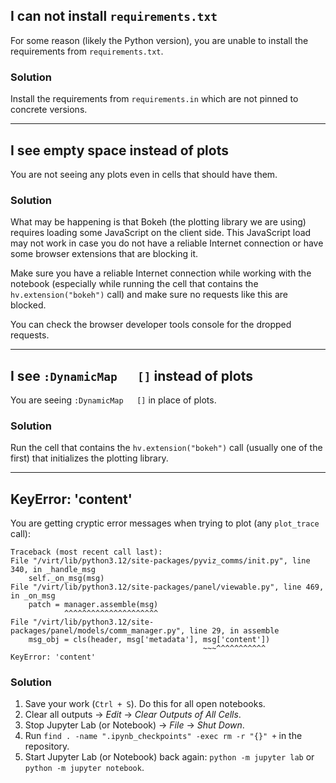 ## I can not install `requirements.txt`

For some reason (likely the Python version), you are unable
to install the requirements from `requirements.txt`.

### Solution

Install the requirements from `requirements.in` which are not
pinned to concrete versions.

---

## I see empty space instead of plots

You are not seeing any plots even in cells that should have them.

### Solution

What may be happening is that Bokeh (the plotting library we are using)
requires loading some JavaScript on the client side. This JavaScript load
may not work in case you do not have a reliable Internet connection or have
some browser extensions that are blocking it.

Make sure you have a reliable Internet connection while working with the notebook
(especially while running the cell that contains the `hv.extension("bokeh")` call)
and make sure no requests like this are blocked.

You can check the browser developer tools console for the dropped requests.

---

## I see `:DynamicMap   []` instead of plots

You are seeing `:DynamicMap   []` in place of plots.

### Solution

Run the cell that contains the `hv.extension("bokeh")` call (usually one of the first)
that initializes the plotting library.

---

## KeyError: 'content'

You are getting cryptic error messages when trying to plot (any `plot_trace` call):
```
Traceback (most recent call last):
File "/virt/lib/python3.12/site-packages/pyviz_comms/init.py", line 340, in _handle_msg
	self._on_msg(msg)
File "/virt/lib/python3.12/site-packages/panel/viewable.py", line 469, in _on_msg
	patch = manager.assemble(msg)
            ^^^^^^^^^^^^^^^^^^^^^
File "/virt/lib/python3.12/site-packages/panel/models/comm_manager.py", line 29, in assemble
	msg_obj = cls(header, msg['metadata'], msg['content'])
                                           ~~~^^^^^^^^^^^
KeyError: 'content'
```

### Solution

1. Save your work (`Ctrl + S`). Do this for all open notebooks.
2. Clear all outputs -> *Edit* -> *Clear Outputs of All Cells*.
3. Stop Jupyter Lab (or Notebook) -> *File* -> *Shut Down*.
4. Run `find . -name ".ipynb_checkpoints" -exec rm -r "{}" +` in the repository.
5. Start Jupyter Lab (or Notebook) back again:
   `python -m jupyter lab` or `python -m jupyter notebook`.

